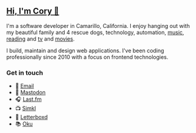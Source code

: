 ## [Hi, I'm Cory 👋](https://coryd.dev)

I'm a software developer in Camarillo, California. I enjoy hanging out with my beautiful family and 4 rescue dogs, technology, automation, <a href="https://www.last.fm/user/cdme_" target="_blank" rel="noopener noreferrer">music</a>, <a href="https://oku.club/user/cory" target="_blank" rel="noopener noreferrer">reading</a> and <a href="https://simkl.com/5795262" target="_blank" rel="noopener noreferrer">tv</a> and <a href="https://letterboxd.com/cdme" target="_blank" rel="noopener noreferrer">movies</a>.

I build, maintain and design web applications. I've been coding professionally since 2010 with a focus on frontend technologies.

### Get in touch

- 📧 [Email](mailto:cordial.desk8328@coryd.dev)
- 🐘 <a rel="me" href="https://mastodon.social/@coryd">Mastodon</a>
- 🎧 [Last.fm](https://last.fm/user/cdme_)
- 📺 [Simkl](https://simkl.com/5795262)
- 🎥 [Letterboxd](https://letterboxd.com/cdme)
- 📚 [Oku](https://oku.club/user/cory)
